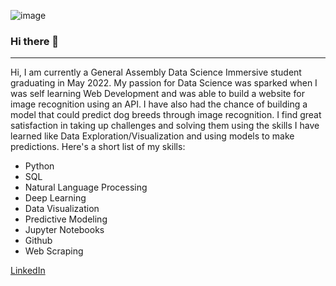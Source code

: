 ![image](https://user-images.githubusercontent.com/78671908/167175003-0c26e308-0a61-414c-ac5d-be90bbd113f8.png)





### Hi there 👋
<hr>

Hi, I am currently a General Assembly Data Science Immersive student graduating in May 2022.
My passion for Data Science was sparked when I was self learning Web Development and was able to build a website for image recognition using an API. I have also had the chance of building a model that could predict dog breeds through image recognition.
I find great satisfaction in taking up challenges and solving them using the skills I have learned like Data Exploration/Visualization and using models to make predictions.
Here's a short list of my skills:
* Python
* SQL
* Natural Language Processing
* Deep Learning
* Data Visualization
* Predictive Modeling
* Jupyter Notebooks
* Github
* Web Scraping


[LinkedIn](https://www.linkedin.com/in/sharma-deepshika/)



<!--
**deepshika-sharma/deepshika-sharma** is a ✨ _special_ ✨ repository because its `README.md` (this file) appears on your GitHub profile.

Here are some ideas to get you started:

- 🔭 I’m currently working on ...
- 🌱 I’m currently learning ...
- 👯 I’m looking to collaborate on ...
- 🤔 I’m looking for help with ...
- 💬 Ask me about ...
- 📫 How to reach me: ...
- 😄 Pronouns: ...
- ⚡ Fun fact: ...
-->
